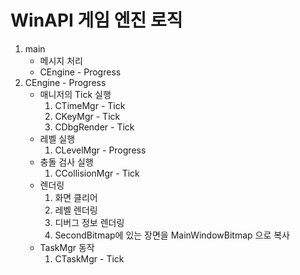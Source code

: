 # WinAPI 게임 엔진 로직

1. main
    - 메시지 처리
    - CEngine - Progress
2. CEngine - Progress
    - 매니저의 Tick 실행
      1. CTimeMgr - Tick
      2. CKeyMgr - Tick
      3. CDbgRender - Tick
    - 레벨 실행
      1. CLevelMgr - Progress
    - 충돌 검사 실행
      1. CCollisionMgr - Tick
    - 렌더링
      1. 화면 클리어
      2. 레벨 렌더링
      3. 디버그 정보 렌더링
      4. SecondBitmap에 있는 장면을 MainWindowBitmap 으로 복사
    - TaskMgr 동작
      1. CTaskMgr - Tick

